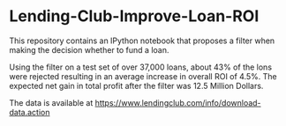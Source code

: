 # Lending-Club-Improve-Loan-ROI

This repository contains an IPython notebook that proposes a filter when making the decision whether to fund a loan.

Using the filter on a test set of over 37,000 loans, about 43% of the lons were rejected resulting in an average increase in overall ROI of 4.5%. The expected net gain in total profit after the filter was 12.5 Million Dollars. 

The data is available at https://www.lendingclub.com/info/download-data.action
